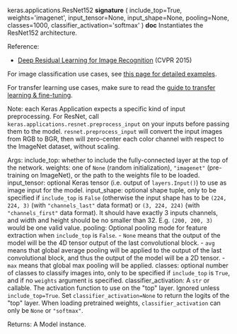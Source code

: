 keras.applications.ResNet152
__signature__
(
  include_top=True,
  weights='imagenet',
  input_tensor=None,
  input_shape=None,
  pooling=None,
  classes=1000,
  classifier_activation='softmax'
)
__doc__
Instantiates the ResNet152 architecture.

Reference:
- [Deep Residual Learning for Image Recognition](
    https://arxiv.org/abs/1512.03385) (CVPR 2015)

For image classification use cases, see [this page for detailed examples](
    https://keras.io/api/applications/#usage-examples-for-image-classification-models).

For transfer learning use cases, make sure to read the
[guide to transfer learning & fine-tuning](
    https://keras.io/guides/transfer_learning/).

Note: each Keras Application expects a specific kind of input preprocessing.
For ResNet, call `keras.applications.resnet.preprocess_input` on your
inputs before passing them to the model. `resnet.preprocess_input` will convert
the input images from RGB to BGR, then will zero-center each color channel with
respect to the ImageNet dataset, without scaling.

Args:
    include_top: whether to include the fully-connected
        layer at the top of the network.
    weights: one of `None` (random initialization),
        `"imagenet"` (pre-training on ImageNet), or the path to the weights
        file to be loaded.
    input_tensor: optional Keras tensor (i.e. output of `layers.Input()`)
        to use as image input for the model.
    input_shape: optional shape tuple, only to be specified if `include_top`
        is `False` (otherwise the input shape has to be `(224, 224, 3)`
        (with `"channels_last"` data format) or `(3, 224, 224)`
        (with `"channels_first"` data format). It should have exactly 3
        inputs channels, and width and height should be no smaller than 32.
        E.g. `(200, 200, 3)` would be one valid value.
    pooling: Optional pooling mode for feature extraction when `include_top`
        is `False`.
        - `None` means that the output of the model will be the 4D tensor
                output of the last convolutional block.
        - `avg` means that global average pooling will be applied to the output
                of the last convolutional block, and thus the output of the
                model will be a 2D tensor.
        - `max` means that global max pooling will be applied.
    classes: optional number of classes to classify images into, only to be
        specified if `include_top` is `True`, and if no `weights` argument is
        specified.
    classifier_activation: A `str` or callable. The activation function to
        use on the "top" layer. Ignored unless `include_top=True`. Set
        `classifier_activation=None` to return the logits of the "top" layer.
        When loading pretrained weights, `classifier_activation` can only
        be `None` or `"softmax"`.

Returns:
    A Model instance.
